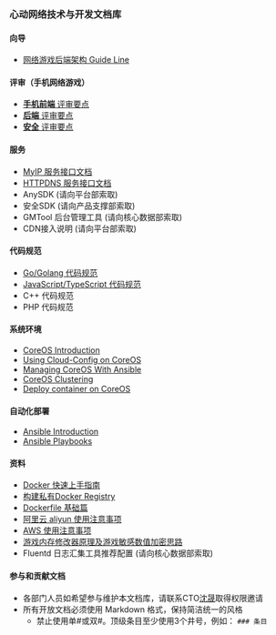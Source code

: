 ### 心动网络技术与开发文档库

#### 向导

* [网络游戏后端架构 Guide Line](public/guide/backend.md)

#### 评审（手机网络游戏）

* [**手机前端** 评审要点](public/game_review/frontend.md)
* [**后端** 评审要点](public/game_review/backend.md)
* [**安全** 评审要点](public/game_review/security.md)

#### 服务

* [MyIP 服务接口文档](public/services/myip.md)
* [HTTPDNS 服务接口文档](public/services/httpdns.md)
* AnySDK (请向平台部索取)
* 安全SDK (请向产品支撑部索取)
* GMTool 后台管理工具 (请向核心数据部索取)
* CDN接入说明 (请向平台部索取)

#### 代码规范

* [Go/Golang 代码规范](public/coding_style/golang.md)
* [JavaScript/TypeScript 代码规范](public/coding_style/js_ts.md)
* C++ 代码规范
* PHP 代码规范

#### 系统环境
* [CoreOS Introduction](public/guide/devops/CoreOS/introduction.md)
* [Using Cloud-Config on CoreOS](public/guide/devops/CoreOS/cloud-config.md)
* [Managing CoreOS With Ansible](public/guide/devops/CoreOS/management.md)
* [CoreOS Clustering](public/guide/devops/CoreOS/clustering.md)
* [Deploy container on CoreOS](public/guide/devops/CoreOS/docker.md)

#### 自动化部署
* [Ansible Introduction](public/guide/devops/Ansible/introduction.md)
* [Ansible Playbooks](public/guide/devops/Ansible/playbooks.md)

#### 资料

* [Docker 快速上手指南](public/guide/devops/docker_quick.md)
* [构建私有Docker Registry](public/guide/devops/docker_registry.md)
* [Dockerfile 基础篇](public/guide/devops/dockerfile_introduction.md)
* [阿里云 aliyun 使用注意事项](public/guide/devops/aliyun.md)
* [AWS 使用注意事项](public/guide/devops/aws.md)
* [游戏内存修改器原理及游戏敏感数值加密思路](public/guide/memory_security.md)
* Fluentd 日志汇集工具推荐配置 (请向核心数据部索取)
 
#### 参与和贡献文档
* 各部门人员如希望参与维护本文档库，请联系CTO[沈晟](mailto:tomasen@xindong.com)取得权限邀请
* 所有开放文档必须使用 Markdown 格式，保持简洁统一的风格
	* 禁止使用单\#或双\#。顶级条目至少使用3个井号，例如： `### 条目`
